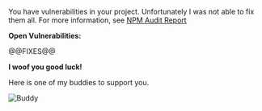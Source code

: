 You have vulnerabilities in your project. Unfortunately I was not able to fix them all. For more information, see <a href="${JOB_URL}NPM_20Vulnerabilities/">NPM Audit Report</a>

**Open Vulnerabilities:**

@@FIXES@@

**I woof you good luck!**

Here is one of my buddies to support you.

![Buddy](@@DOGGO@@ 'The goodest Buddy')
